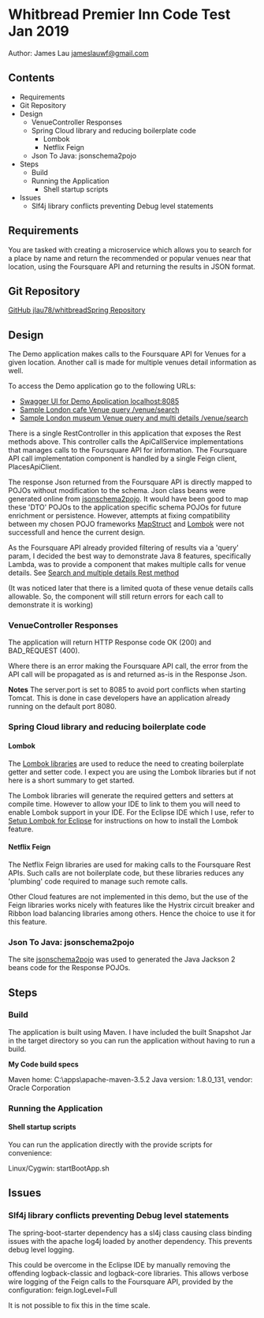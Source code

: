# Whitbread Premier Inn Code Test Jan 2019

Author: James Lau
jameslauwf@gmail.com

## Contents
<!-- MarkdownTOC -->

- Requirements
- Git Repository
- Design
  - VenueController Responses
  - Spring Cloud library and reducing boilerplate code
    - Lombok
    - Netflix Feign
  - Json To Java: jsonschema2pojo
- Steps
  - Build
  - Running the Application
    - Shell startup scripts
- Issues
  - Slf4j library conflicts preventing Debug level statements

<!-- /MarkdownTOC -->


## Requirements 

You are tasked with creating a microservice which allows you to search for a place by name and return the recommended or popular venues near that location, using the Foursquare API and returning the results in JSON format. 


## Git Repository

[GitHub jlau78/whitbreadSpring Repository](https://github.com/jlau78/whitbreadSpring)


## Design

The Demo application makes calls to the Foursquare API for Venues for a given location. Another call is made for multiple venues detail information as well.

To access the Demo application go to the following URLs:

- [Swagger UI for Demo Application localhost:8085](http://localhost:8085/swagger-ui.html)
- [Sample London cafe Venue query /venue/search](http://localhost:8085/venue/search?venue=london&query=cafe)
- [Sample London museum Venue query and multi details /venue/search](http://localhost:8085/venue/searchAndDetail?venue=London&query=museum)


There is a single RestController in this application that exposes the Rest methods above. This controller calls the ApiCallService implementations that manages calls to the Foursquare API for information. The Foursquare API call implementation component is handled by a single Feign client, PlacesApiClient.

The response Json returned from the Foursquare API is directly mapped to POJOs without modification to the schema. Json class beans were generated online from [jsonschema2pojo](http://www.jsonschema2pojo.org/). It would have been good to map these 'DTO' POJOs to the application specific schema POJOs for future enrichment or persistence. However, attempts at fixing compatibility between my chosen POJO frameworks [MapStruct](http://mapstruct.org) and [Lombok](https://projectlombok.org) were not successfull and hence the current design.

As the Foursquare API already provided filtering of results via a 'query' param, I decided the best way to demonstrate Java 8 features, specifically Lambda, was to provide a component that makes multiple calls for venue details. See [Search and multiple details Rest method](http://localhost:8085/venue/searchAndDetail?venue=London&query=museum)

(It was noticed later that there is a limited quota of these venue details calls allowable. So, the component will still return errors for each call to demonstrate it is working)

### VenueController Responses

The application will return HTTP Response code OK (200) and BAD_REQUEST (400). 

Where there is an error making the Foursquare API call, the error from the API call will be propagated as is and returned as-is in the Response Json.

**Notes**
The server.port is set to 8085 to avoid port conflicts when starting Tomcat. This is done in case developers have an application already running on the default port 8080.

### Spring Cloud library and reducing boilerplate code

#### Lombok

The [Lombok libraries](https://projectlombok.org/) are used to reduce the need to creating boilerplate getter and setter code. I expect you are using the Lombok libraries but if not here is a short summary to get started.

The Lombok libraries will generate the required getters and setters at compile time. However to allow your IDE to link to them you will need to enable Lombok support in your IDE. For the Eclipse IDE which I use, refer to [Setup Lombok for Eclipse](https://projectlombok.org/setup/eclipse) for instructions on how to install the Lombok feature.

#### Netflix Feign

The Netflix Feign libraries are used for making calls to the Foursquare Rest APIs. Such calls are not boilerplate code, but these libraries reduces any 'plumbing' code required to manage such remote calls. 

Other Cloud features are not implemented in this demo, but the use of the Feign libraries works nicely with features like the Hystrix circuit breaker and Ribbon load balancing libraries among others. Hence the choice to use it for this feature.

### Json To Java: jsonschema2pojo 

The site [jsonschema2pojo](http://www.jsonschema2pojo.org/) was used to generated the Java Jackson 2 beans code for the Response POJOs.

## Steps

### Build

The application is built using Maven. I have included the built Snapshot Jar in the target directory so you can run the application without having to run a build. 

**My Code build specs**

Maven home: C:\apps\apache-maven-3.5.2
Java version: 1.8.0_131, vendor: Oracle Corporation


### Running the Application

#### Shell startup scripts

You can run the application directly with the provide scripts for convenience:

Linux/Cygwin:   startBootApp.sh

## Issues

### Slf4j library conflicts preventing Debug level statements

The spring-boot-starter dependency has a sl4j class causing class binding issues with the apache log4j loaded by another dependency. This prevents debug level logging.

This could be overcome in the Eclipse IDE by manually removing the offending logback-classic and logback-core libraries. This allows verbose wire logging of the Feign calls to the Foursquare API, provided by the configuration: feign.logLevel=Full

It is not possible to fix this in the time scale.

